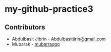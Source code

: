 # my-github-practice3

## Contributors
- Abdulbasit Jibrin - [Abdulbasitjirin@gmail.com](mailto:your.email@example.com)
- Mubarak - [mubarraqqq](https://github.com/mubarraqqq)

